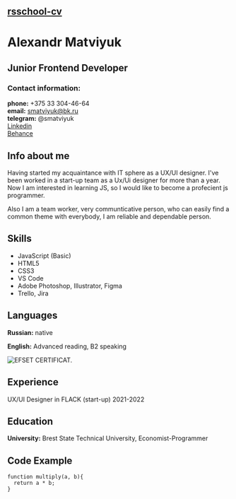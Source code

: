## [rsschool-cv](https://hexlet.io)

# Alexandr Matviyuk

## Junior Frontend Developer
###  Contact information:
__phone:__ +375 33 304-46-64 <br>
__email:__ smatviyuk@bk.ru <br>
__telegram:__ @smatviyuk <br>
[Linkedin](https://www.linkedin.com/in/alexander-matviyuk-99557220b/) <br>
[Behance](https://www.behance.net/sashamat1161ac)
## Info about me

Having started my acquaintance with IT sphere as a UX/UI designer. I've been worked in a start-up team as a Ux/Ui designer for more than a year. <br>
Now I am interested in learning JS, so I would like to become a profecient js programmer. 

Also I am a team worker, very communticative person, who can easily find a common theme with everybody, I am reliable and dependable person.

## Skills

* JavaScript (Basic)
* HTML5
* CSS3
* VS Code
* Adobe Photoshop, Illustrator, Figma
* Trello, Jira

## Languages
__Russian:__ native <br>

__English:__ Advanced reading, B2 speaking

![EFSET CERTIFICAT.](D:/rsschool/rsschool-cv/certificate_64.png.")



## Experience

UX/UI Designer in FLACK (start-up) 2021-2022

## Education

__University:__ Brest State Technical University, Economist-Programmer

## Code Example

```
function multiply(a, b){
  return a * b;
}

```